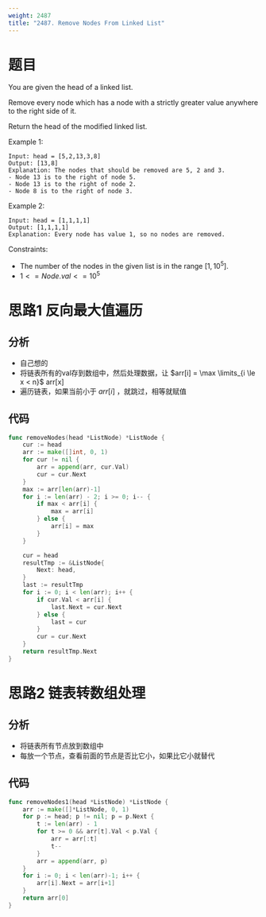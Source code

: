 ```yaml
---
weight: 2487
title: "2487. Remove Nodes From Linked List"
---
```


# 题目

You are given the head of a linked list.

Remove every node which has a node with a strictly greater value anywhere to the right side of it.

Return the head of the modified linked list.

Example 1:

```
Input: head = [5,2,13,3,8]
Output: [13,8]
Explanation: The nodes that should be removed are 5, 2 and 3.
- Node 13 is to the right of node 5.
- Node 13 is to the right of node 2.
- Node 8 is to the right of node 3.
```

Example 2:

```
Input: head = [1,1,1,1]
Output: [1,1,1,1]
Explanation: Every node has value 1, so no nodes are removed.
```

Constraints:

- The number of the nodes in the given list is in the range $[1, 10^5]$.
- $1 <= Node.val <= 10^5$

# 思路1 反向最大值遍历

## 分析

- 自己想的
- 将链表所有的val存到数组中，然后处理数据，让 $arr[i] = \max \limits_{i \le x < n}$ arr[x]
- 遍历链表，如果当前小于 $arr[i]$ ，就跳过，相等就赋值

## 代码

```go
func removeNodes(head *ListNode) *ListNode {
	cur := head
	arr := make([]int, 0, 1)
	for cur != nil {
		arr = append(arr, cur.Val)
		cur = cur.Next
	}
	max := arr[len(arr)-1]
	for i := len(arr) - 2; i >= 0; i-- {
		if max < arr[i] {
			max = arr[i]
		} else {
			arr[i] = max
		}
	}

	cur = head
	resultTmp := &ListNode{
		Next: head,
	}
	last := resultTmp
	for i := 0; i < len(arr); i++ {
		if cur.Val < arr[i] {
			last.Next = cur.Next
		} else {
			last = cur
		}
		cur = cur.Next
	}
	return resultTmp.Next
}
```

# 思路2 链表转数组处理

## 分析

- 将链表所有节点放到数组中
- 每放一个节点，查看前面的节点是否比它小，如果比它小就替代

## 代码

```go
func removeNodes1(head *ListNode) *ListNode {
	arr := make([]*ListNode, 0, 1)
	for p := head; p != nil; p = p.Next {
		t := len(arr) - 1
		for t >= 0 && arr[t].Val < p.Val {
			arr = arr[:t]
			t--
		}
		arr = append(arr, p)
	}
	for i := 0; i < len(arr)-1; i++ {
		arr[i].Next = arr[i+1]
	}
	return arr[0]
}
```
